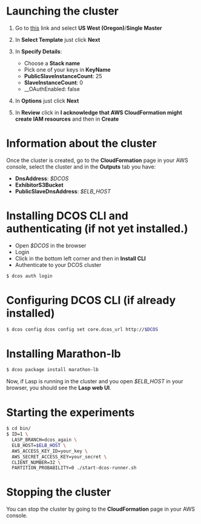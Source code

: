 # Launching the cluster

1. Go to [this](https://downloads.dcos.io/dcos/stable/aws.html) link and select __US West (Oregon)__/__Single Master__

2. In __Select Template__ just click __Next__

3. In __Specify Details__:
   - Choose a __Stack name__
   - Pick one of your keys in __KeyName__
   - __PublicSlaveInstanceCount__: 25
   - __SlaveInstanceCount__: 0
   - __OAuthEnabled: false

4. In __Options__ just click __Next__

5. In __Review__ click in __I acknowledge that AWS CloudFormation might create IAM resources__ and then in __Create__

# Information about the cluster
Once the cluster is created, go to the __CloudFormation__ page in your AWS console, select the cluster and in the __Outputs__ tab you have:

- __DnsAddress__: _$DCOS_
- __ExhibitorS3Bucket__
- __PublicSlaveDnsAddress__: _$ELB_HOST_

# Installing DCOS CLI and authenticating (if not yet installed.)

- Open _$DCOS_ in the browser
- Login
- Click in the bottom left corner and then in __Install CLI__
- Authenticate to your DCOS cluster

```bash
$ dcos auth login
```

# Configuring DCOS CLI (if already installed)

```bash
$ dcos config dcos config set core.dcos_url http://$DCOS
```

# Installing Marathon-lb

```bash
$ dcos package install marathon-lb
```

Now, if Lasp is running in the cluster and you open _$ELB_HOST_ in your browser, you should see the __Lasp web UI__.

# Starting the experiments

```bash
$ cd bin/
$ ID=1 \
  LASP_BRANCH=dcos_again \
  ELB_HOST=$ELB_HOST \
  AWS_ACCESS_KEY_ID=your_key \
  AWS_SECRET_ACCESS_KEY=your_secret \
  CLIENT_NUMBER=32 \
  PARTITION_PROBABILITY=0 ./start-dcos-runner.sh
```

# Stopping the cluster

You can stop the cluster by going to the __CloudFormation__ page in your AWS console.
